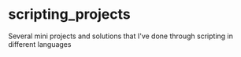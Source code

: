 scripting_projects
==================

Several mini projects and solutions that I've done through scripting in different languages
